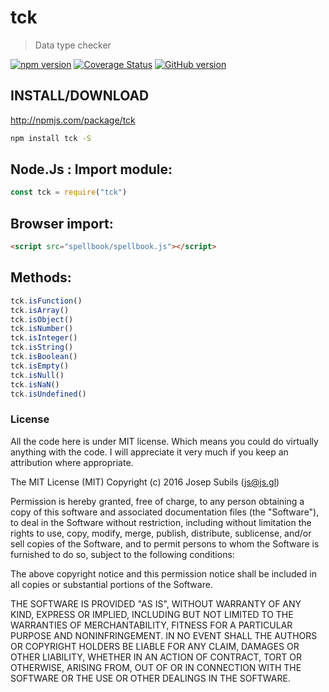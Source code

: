 tck
===
> Data type checker

[![npm version](https://badge.fury.io/js/tck.svg)](https://badge.fury.io/js/tck) [![Coverage Status](https://coveralls.io/repos/github/warlock/tck/badge.svg?branch=master)](https://coveralls.io/github/warlock/tck?branch=master) [![GitHub version](https://badge.fury.io/gh/warlock%2Ftck.svg)](https://badge.fury.io/gh/warlock%2Ftck)

## INSTALL/DOWNLOAD
http://npmjs.com/package/tck

```sh
npm install tck -S
```

## Node.Js : Import module:
```javascript
const tck = require("tck")
```
## Browser import:
```html
<script src="spellbook/spellbook.js"></script>
```

## Methods:
```js
tck.isFunction()
tck.isArray()
tck.isObject()
tck.isNumber()
tck.isInteger()
tck.isString()
tck.isBoolean()
tck.isEmpty()
tck.isNull()
tck.isNaN()
tck.isUndefined()
```

### License
All the code here is under MIT license. Which means you could do virtually anything with the code. I will appreciate it very much if you keep an attribution where appropriate.

The MIT License (MIT) Copyright (c) 2016 Josep Subils (js@js.gl)

Permission is hereby granted, free of charge, to any person obtaining a copy of this software and associated documentation files (the "Software"), to deal in the Software without restriction, including without limitation the rights to use, copy, modify, merge, publish, distribute, sublicense, and/or sell copies of the Software, and to permit persons to whom the Software is furnished to do so, subject to the following conditions:

The above copyright notice and this permission notice shall be included in all copies or substantial portions of the Software.

THE SOFTWARE IS PROVIDED "AS IS", WITHOUT WARRANTY OF ANY KIND, EXPRESS OR IMPLIED, INCLUDING BUT NOT LIMITED TO THE WARRANTIES OF MERCHANTABILITY, FITNESS FOR A PARTICULAR PURPOSE AND NONINFRINGEMENT. IN NO EVENT SHALL THE AUTHORS OR COPYRIGHT HOLDERS BE LIABLE FOR ANY CLAIM, DAMAGES OR OTHER LIABILITY, WHETHER IN AN ACTION OF CONTRACT, TORT OR OTHERWISE, ARISING FROM, OUT OF OR IN CONNECTION WITH THE SOFTWARE OR THE USE OR OTHER DEALINGS IN THE SOFTWARE.
